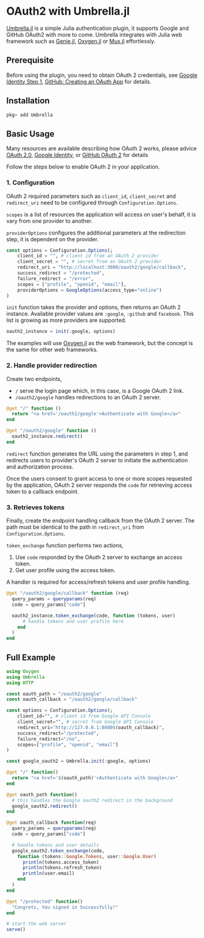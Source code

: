 

# OAuth2 with Umbrella.jl

[Umbrella.jl](https://github.com/jiachengzhang1/Umbrella.jl) is a simple Julia authentication plugin, it supports Google and GitHub OAuth2 with more to come. Umbrella integrates with Julia web framework such as [Genie.jl](https://github.com/GenieFramework/Genie.jl), [Oxygen.jl](https://github.com/ndortega/Oxygen.jl) or [Mux.jl](https://github.com/JuliaWeb/Mux.jl) effortlessly.

## Prerequisite
Before using the plugin, you need to obtain OAuth 2 credentials, see [Google Identity Step 1](https://developers.google.com/identity/protocols/oauth2#1.-obtain-oauth-2.0-credentials-from-the-dynamic_data.setvar.console_name-.), [GitHub: Creating an OAuth App](https://docs.github.com/en/developers/apps/building-oauth-apps/creating-an-oauth-app) for details.

## Installation

```julia
pkg> add Umbrella
```
## Basic Usage

Many resources are available describing how OAuth 2 works, please advice [OAuth 2.0](https://oauth.net/2/), [Google Identity](https://developers.google.com/identity/protocols/oauth2/web-server#obtainingaccesstokens), or [GitHub OAuth 2](https://docs.github.com/en/developers/apps/building-oauth-apps/creating-an-oauth-app) for details

Follow the steps below to enable OAuth 2 in your application. 

### 1. Configuration

OAuth 2 required parameters such as `client_id`, `client_secret` and `redirect_uri` need to be configured through `Configuration.Options`. 

`scopes` is a list of resources the application will access on user's behalf, it is vary from one provider to another.

`providerOptions` configures the additional parameters at the redirection step, it is dependent on the provider.

```julia
const options = Configuration.Options(;
    client_id = "", # client id from an OAuth 2 provider
    client_secret = "", # secret from an OAuth 2 provider
    redirect_uri = "http://localhost:3000/oauth2/google/callback",
    success_redirect = "/protected",
    failure_redirect = "/error",
    scopes = ["profile", "openid", "email"],
    providerOptions = GoogleOptions(access_type="online")
)
```

`init` function takes the provider and options, then returns an OAuth 2 instance. Available provider values are `:google`, `:github` and `facebook`. This list is growing as more providers are supported.

```julia
oauth2_instance = init(:google, options)
```

The examples will use [Oxygen.jl](https://github.com/ndortega/Oxygen.jl) as the web framework, but the concept is the same for other web frameworks.

### 2. Handle provider redirection

Create two endpoints,

- `/` serve the login page which, in this case, is a Google OAuth 2 link.
- `/oauth2/google` handles redirections to an OAuth 2 server.

```julia
@get "/" function ()
  return "<a href='/oauth2/google'>Authenticate with Google</a>"
end

@get "/oauth2/google" function ()
  oauth2_instance.redirect()
end
```

`redirect` function generates the URL using the parameters in step 1, and redirects users to provider's OAuth 2 server to initiate the authentication and authorization process.

Once the users consent to grant access to one or more scopes requested by the application, OAuth 2 server responds the `code` for retrieving access token to a callback endpoint.

### 3. Retrieves tokens

Finally, create the endpoint handling callback from the OAuth 2 server. The path must be identical to the path in `redirect_uri` from `Configuration.Options`.

`token_exchange` function performs two actions,
1. Use `code` responded by the OAuth 2 server to exchange an access token.
2. Get user profile using the access token.

A handler is required for access/refresh tokens and user profile handling.

```julia
@get "/oauth2/google/callback" function (req)
  query_params = queryparams(req)
  code = query_params["code"]

  oauth2_instance.token_exchange(code, function (tokens, user)
      # handle tokens and user profile here
    end
  )
end
```


## Full Example

```julia
using Oxygen
using Umbrella
using HTTP

const oauth_path = "/oauth2/google"
const oauth_callback = "/oauth2/google/callback"

const options = Configuration.Options(;
    client_id="", # client id from Google API Console
    client_secret="", # secret from Google API Console
    redirect_uri="http://127.0.0.1:8080$(oauth_callback)",
    success_redirect="/protected",
    failure_redirect="/no",
    scopes=["profile", "openid", "email"]
)

const google_oauth2 = Umbrella.init(:google, options)

@get "/" function()
  return "<a href='$(oauth_path)'>Authenticate with Google</a>"
end

@get oauth_path function()
  # this handles the Google oauth2 redirect in the background
  google_oauth2.redirect()
end

@get oauth_callback function(req)
  query_params = queryparams(req)
  code = query_params["code"]

  # handle tokens and user details
  google_oauth2.token_exchange(code, 
    function (tokens::Google.Tokens, user::Google.User)
      println(tokens.access_token)
      println(tokens.refresh_token)
      println(user.email)
    end
  )
end

@get "/protected" function()
  "Congrets, You signed in Successfully!"
end

# start the web server
serve()
```